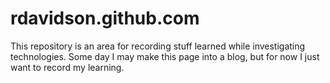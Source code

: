 # rdavidson.github.com
This repository is an area for recording stuff learned while investigating technologies. Some day I may make this page into a blog, but for now I just want to record my learning.
